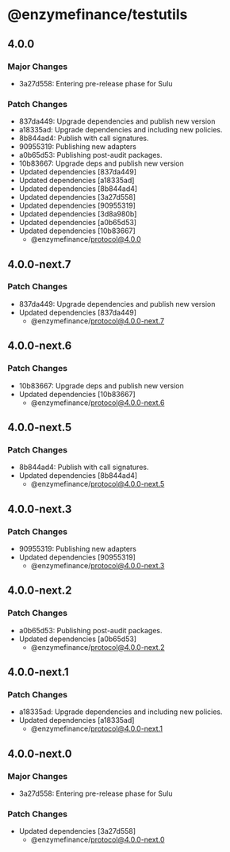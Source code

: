 # @enzymefinance/testutils

## 4.0.0

### Major Changes

- 3a27d558: Entering pre-release phase for Sulu

### Patch Changes

- 837da449: Upgrade dependencies and publish new version
- a18335ad: Upgrade dependencies and including new policies.
- 8b844ad4: Publish with call signatures.
- 90955319: Publishing new adapters
- a0b65d53: Publishing post-audit packages.
- 10b83667: Upgrade deps and publish new version
- Updated dependencies [837da449]
- Updated dependencies [a18335ad]
- Updated dependencies [8b844ad4]
- Updated dependencies [3a27d558]
- Updated dependencies [90955319]
- Updated dependencies [3d8a980b]
- Updated dependencies [a0b65d53]
- Updated dependencies [10b83667]
  - @enzymefinance/protocol@4.0.0

## 4.0.0-next.7

### Patch Changes

- 837da449: Upgrade dependencies and publish new version
- Updated dependencies [837da449]
  - @enzymefinance/protocol@4.0.0-next.7

## 4.0.0-next.6

### Patch Changes

- 10b83667: Upgrade deps and publish new version
- Updated dependencies [10b83667]
  - @enzymefinance/protocol@4.0.0-next.6

## 4.0.0-next.5

### Patch Changes

- 8b844ad4: Publish with call signatures.
- Updated dependencies [8b844ad4]
  - @enzymefinance/protocol@4.0.0-next.5

## 4.0.0-next.3

### Patch Changes

- 90955319: Publishing new adapters
- Updated dependencies [90955319]
  - @enzymefinance/protocol@4.0.0-next.3

## 4.0.0-next.2

### Patch Changes

- a0b65d53: Publishing post-audit packages.
- Updated dependencies [a0b65d53]
  - @enzymefinance/protocol@4.0.0-next.2

## 4.0.0-next.1

### Patch Changes

- a18335ad: Upgrade dependencies and including new policies.
- Updated dependencies [a18335ad]
  - @enzymefinance/protocol@4.0.0-next.1

## 4.0.0-next.0

### Major Changes

- 3a27d558: Entering pre-release phase for Sulu

### Patch Changes

- Updated dependencies [3a27d558]
  - @enzymefinance/protocol@4.0.0-next.0
